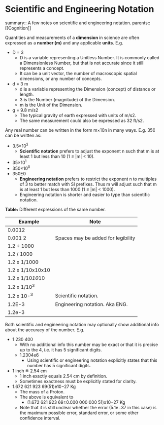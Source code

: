 # Scientific and Engineering Notation

summary:: A few notes on scientific and engineering notation.
parents:: [[Cognition]]

Quantities and measurements of a **dimension** in science are often expressed as a **number (m)** and any applicable **units**. E.g.
- D = 3
  - D is a variable representing a Unitless Number. It is commonly called a Dimensionless Number, but that is not accurate since it still represents a concept.
  - It can be a unit vector, the number of macroscopic spatial dimensions, or any number of concepts.
- d = 3 m
  - d is a variable representing the Dimension (concept) of distance or length.
  - 3 is the Number (magnitude) of the Dimension.
  - m is the Unit of the Dimension.
- g = 9.8 m/s2
  - The typical gravity of earth expressed with units of m/s2.
  - The same measurement could also be expressed as 32 ft/s2.

Any real number can be written in the form m×10n in many ways. E.g. 350 can be written as:
- 3.5×10<sup>2</sup>
  - **Scientific notation** prefers to adjust the exponent n such that m is at least 1 but less than 10 (1 ≤ |m| < 10).
- 35×10<sup>1</sup>
- 350×10<sup>0</sup>
- 350E0
  - **Engineering notation** prefers to restrict the exponent n to multiples of 3 to better match with SI prefixes. Thus m will adjust such that m is at least 1 but less than 1000 (1 ≤ |m| < 1000).
  - Engineering notation is shorter and easier to type than scientific notation.

**Table:** Different expressions of the same number.

| Example                | Note                               |
| ---------------------- | ---------------------------------- |
| 0.0012                 |                                    |
| 0.001 2                | Spaces may be added for legibility |
| 1.2 ÷ 1000             |                                    |
| 1.2 / 1000             |                                    |
| 1.2 x 1/1000           |                                    |
| 1.2 x 1/10x10x10       |                                    |
| 1.2 x 1/10*10*10       |                                    |
| 1.2 x 1/10<sup>3</sup> |                                    |
| 1.2 x 10-<sup>3</sup>  | Scientific notation.               |
| 1.2E-3                 | Engineering notation. Aka ENG.     |
| 1.2e-3                 |                                    |

  

Both scientific and engineering notation may optionally show additional info about the accuracy of the number. E.g.
- 1 230 400
  - With no additional info this number may be exact or that it is precise up to the 4, i.e. it has 5 significant digits.
  - 1.2304e6
    - Using scientific or engineering notation explicitly states that this number has 5 significant digits.
- 1 inch ≝ 2.54 cm
  - 1 inch exactly equals 2.54 cm by definition.
  - Sometimes exactness must be explicitly stated for clarity.
- 1.672 621 923 69(51)e10−27 Kg
  - The mass of a Proton.
  - The above is equivalent to
    - (1.672 621 923 69±0.000 000 000 51)x10−27 Kg
  - Note that it is still unclear whether the error (5.1e−37 in this case) is the maximum possible error, standard error, or some other confidence interval.
